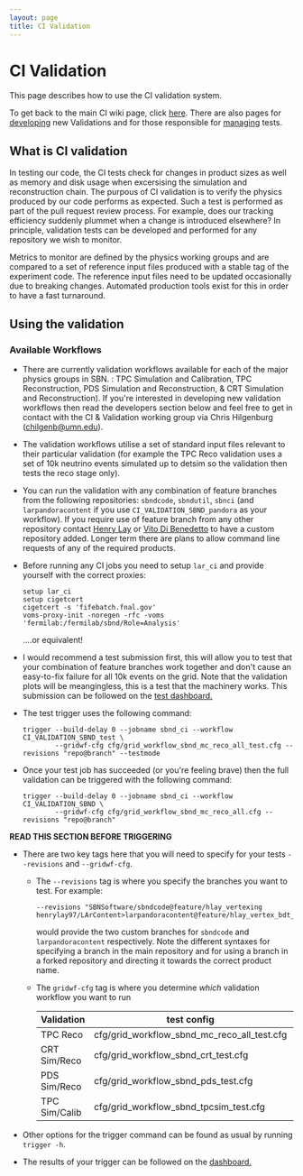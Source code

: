 ```yaml
---
layout: page
title: CI Validation
---
```


# CI Validation

This page describes how to use the CI validation system. 

To get back to the main CI wiki page, click [here](Continuous_integration.md).
There are also pages for [developing](Developing_Validation_Tests.md) new Validations and for those responsible for [managing](Managing_the_CI_Validation_System.md) tests.

## What is CI validation 

In testing our code, the CI tests check for changes in product sizes as well as memory and disk usage when excersising the simulation and reconstruction chain. The purpous of CI validation is to verify the physics produced by our code performs as expected. Such a test is performed as part of the pull request review process. For example, does our tracking efficiency suddenly plummet when a change is introduced elsewhere? In principle, validation tests can be developed and performed for any repository we wish to monitor.

Metrics to monitor are defined by the physics working groups and are compared to a set of reference input files produced with a stable tag of the experiment code. The reference input files need to be updated occasionally due to breaking changes. Automated production tools exist for this in order to have a fast turnaround. 

## Using the validation

### Available Workflows
- There are currently validation workflows available for each of the major physics groups in SBN. : TPC Simulation and Calibration, TPC Reconstruction, PDS Simulation and Reconstruction, & CRT Simulation and Reconstruction). If you're interested in developing new validation workflows then read the developers section below and feel free to get in contact with the CI & Validation working group via Chris Hilgenburg (chilgenb@umn.edu).
- The validation workflows utilise a set of standard input files relevant to their particular validation (for example the TPC Reco validation uses a set of 10k neutrino events simulated up to detsim so the validation then tests the reco stage only). 
- You can run the validation with any combination of feature branches from the following repositories: `sbndcode`, `sbndutil`, `sbnci` (and `larpandoracontent` if you use `CI_VALIDATION_SBND_pandora` as your workflow). If you require use of feature branch from any other repository contact [Henry Lay](h.lay@lancaster.ac.uk) or [Vito Di Benedetto](vito@fnal.gov) to have a custom repository added. Longer term there are plans to allow command line requests of any of the required products.
- Before running any CI jobs you need to setup `lar_ci` and provide yourself with the correct proxies:

   ```
   setup lar_ci
   setup cigetcert
   cigetcert -s 'fifebatch.fnal.gov'
   voms-proxy-init -noregen -rfc -voms 'fermilab:/fermilab/sbnd/Role=Analysis'
   ```
   ....or equivalent!
   
- I would recommend a test submission first, this will allow you to test that your combination of feature branches work together and don't cause an easy-to-fix failure for all 10k events on the grid. Note that the validation plots will be meangingless, this is a test that the machinery works. This submission can be followed on the [test dashboard.](https://dbweb9.fnal.gov:8443/TestCI/app/ns:SBND/view_builds/index)
- The test trigger uses the following command:
   
   ```
   trigger --build-delay 0 --jobname sbnd_ci --workflow CI_VALIDATION_SBND_test \
           --gridwf-cfg cfg/grid_workflow_sbnd_mc_reco_all_test.cfg --revisions "repo@branch" --testmode
   ```
 
- Once your test job has succeeded (or you're feeling brave) then the full validation can be triggered with the following command:
   
   ```
   trigger --build-delay 0 --jobname sbnd_ci --workflow CI_VALIDATION_SBND \
           --gridwf-cfg cfg/grid_workflow_sbnd_mc_reco_all.cfg --revisions "repo@branch"
   ```

**READ THIS SECTION BEFORE TRIGGERING**
- There are two key tags here that you will need to specify for your tests `--revisions` and `--gridwf-cfg`.
   - The `--revisions` tag is where you specify the branches you want to test. For example: 
     ```
     --revisions "SBNSoftware/sbndcode@feature/hlay_vertexing henrylay97/LArContent>larpandoracontent@feature/hlay_vertex_bdt_changes"
     ``` 
     would provide the two custom branches for `sbndcode` and `larpandoracontent` respectively. Note the different syntaxes for specifying a branch in the main repository and for using a branch in a forked repository and directing it towards the correct product name.
    - The `gridwf-cfg` tag is where you determine *which* validation workflow you want to run
      
      | Validation | test config | full config |
      | --- | --- | --- |
      | TPC Reco | cfg/grid_workflow_sbnd_mc_reco_all_test.cfg | cfg/grid_workflow_sbnd_mc_reco_all.cfg |
      | CRT Sim/Reco | cfg/grid_workflow_sbnd_crt_test.cfg | cfg/grid_workflow_sbnd_crt_all.cfg |
      | PDS Sim/Reco | cfg/grid_workflow_sbnd_pds_test.cfg | cfg/grid_workflow_sbnd_pds_all.cfg |
      | TPC Sim/Calib | cfg/grid_workflow_sbnd_tpcsim_test.cfg | cfg/grid_workflow_sbnd_tpcsim_all.cfg |

- Other options for the trigger command can be found as usual by running `trigger -h`.
- The results of your trigger can be followed on the [dashboard.](https://dbweb8.fnal.gov:8443/LarCI/app/ns:sbnd/view_builds/index)
